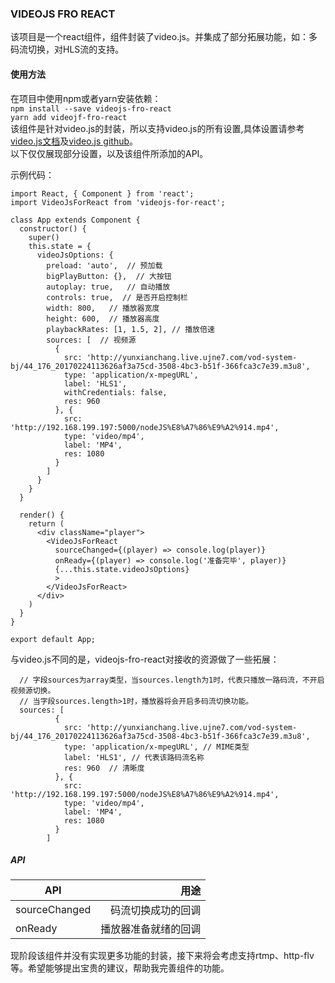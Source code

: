 ### VIDEOJS FRO REACT
该项目是一个react组件，组件封装了video.js。并集成了部分拓展功能，如：多码流切换，对HLS流的支持。

#### 使用方法
在项目中使用npm或者yarn安装依赖：  
 `npm install --save videojs-fro-react`  
`yarn add videojf-fro-react`  
该组件是针对video.js的封装，所以支持video.js的所有设置,具体设置请参考[ video.js文档](http://docs.videojs.com/)及[video.js github](https://github.com/videojs/video.js)。  
以下仅仅展现部分设置，以及该组件所添加的API。

示例代码：
```
import React, { Component } from 'react';
import VideoJsForReact from 'videojs-for-react';

class App extends Component {
  constructor() {
    super()
    this.state = {
      videoJsOptions: {
        preload: 'auto',  // 预加载
        bigPlayButton: {},  // 大按钮
        autoplay: true,   // 自动播放
        controls: true,  // 是否开启控制栏
        width: 800,   // 播放器宽度
        height: 600,  // 播放器高度
        playbackRates: [1, 1.5, 2], // 播放倍速
        sources: [  // 视频源
          {
            src: 'http://yunxianchang.live.ujne7.com/vod-system-bj/44_176_20170224113626af3a75cd-3508-4bc3-b51f-366fca3c7e39.m3u8',
            type: 'application/x-mpegURL',
            label: 'HLS1',
            withCredentials: false,
            res: 960
          }, {
            src: 'http://192.168.199.197:5000/nodeJS%E8%A7%86%E9%A2%914.mp4',
            type: 'video/mp4',
            label: 'MP4',
            res: 1080
          }
        ]
      }
    }
  }

  render() {
    return (
      <div className="player">
        <VideoJsForReact
          sourceChanged={(player) => console.log(player)}
          onReady={(player) => console.log('准备完毕', player)}
          {...this.state.videoJsOptions}
          >
        </VideoJsForReact>
      </div>
    )
  }
}

export default App;
```
与video.js不同的是，videojs-fro-react对接收的资源做了一些拓展：
```
  // 字段sources为array类型，当sources.length为1时，代表只播放一路码流，不开启视频源切换。
  // 当字段sources.length>1时，播放器将会开启多码流切换功能。 
  sources: [  
          {
            src: 'http://yunxianchang.live.ujne7.com/vod-system-bj/44_176_20170224113626af3a75cd-3508-4bc3-b51f-366fca3c7e39.m3u8',
            type: 'application/x-mpegURL', // MIME类型
            label: 'HLS1', // 代表该路码流名称
            res: 960  // 清晰度
          }, {
            src: 'http://192.168.199.197:5000/nodeJS%E8%A7%86%E9%A2%914.mp4',
            type: 'video/mp4',
            label: 'MP4',
            res: 1080
          }
        ]
```

##### API
| API | 用途| 
| - | -: | 
| sourceChanged| 码流切换成功的回调 | 
| onReady| 播放器准备就绪的回调 | 

现阶段该组件并没有实现更多功能的封装，接下来将会考虑支持rtmp、http-flv等。希望能够提出宝贵的建议，帮助我完善组件的功能。